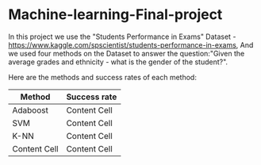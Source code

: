 # Machine-learning-Final-project

In this project we use the "Students Performance in Exams" Dataset -https://www.kaggle.com/spscientist/students-performance-in-exams,
And we used four methods on the Dataset to answer the question:"Given the average grades and ethnicity - what is the gender of the student?".

Here are the methods and success rates of each method:

| Method        | Success rate |
| ------------- | ------------- |
| Adaboost      | Content Cell  |
| SVM           | Content Cell  |
| K-NN          | Content Cell  |
| Content Cell  | Content Cell  |
